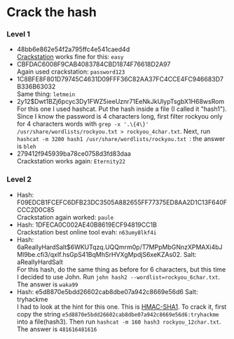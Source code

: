 # Crack the hash

### Level 1
- 48bb6e862e54f2a795ffc4e541caed4d <br />
[Crackstation](https://crackstation.net/) works fine for this: `easy`
- CBFDAC6008F9CAB4083784CBD1874F76618D2A97 <br />
Again used crackstation: `password123`
- 1C8BFE8F801D79745C4631D09FFF36C82AA37FC4CCE4FC946683D7B336B63032 <br />
Same thing: `letmein`
- $2y$12$Dwt1BZj6pcyc3Dy1FWZ5ieeUznr71EeNkJkUlypTsgbX1H68wsRom <br />
For this one I used hashcat. Put the hash inside a file (I called it "hash1"). Since I know the password is 4 characters long, first filter rockyou only for 4 characters words with `grep -x '.\{4\}' /usr/share/wordlists/rockyou.txt > rockyou_4char.txt`. Next, run `hashcat -m 3200 hash1 /usr/share/wordlists/rockyou.txt `: the answer is `bleh`
- 279412f945939ba78ce0758d3fd83daa <br />
Crackstation works again: `Eternity22`

### Level 2
- Hash: F09EDCB1FCEFC6DFB23DC3505A882655FF77375ED8AA2D1C13F640FCCC2D0C85 <br />
Crackstation again worked: `paule`
- Hash: 1DFECA0C002AE40B8619ECF94819CC1B <br />
Crackstation best online tool evah: `n63umy8lkf4i`
- Hash: $6$aReallyHardSalt$6WKUTqzq.UQQmrm0p/T7MPpMbGNnzXPMAXi4bJMl9be.cfi3/qxIf.hsGpS41BqMhSrHVXgMpdjS6xeKZAs02.  Salt: aReallyHardSalt <br />
For this hash, do the same thing as before for 6 characters, but this time I decided to use John. Run `john hash2 --wordlist=rockyou_6char.txt`. The answer is `waka99`
- Hash: e5d8870e5bdd26602cab8dbe07a942c8669e56d6  Salt: tryhackme <br />
I had to look at the hint for this one. This is [HMAC-SHA1](https://hashcat.net/wiki/doku.php?id=example_hashes). To crack it, first copy the string `e5d8870e5bdd26602cab8dbe07a942c8669e56d6:tryhackme` into a file(hash3). Then run `hashcat -m 160 hash3 rockyou_12char.txt`. The answer is 
`481616481616`
